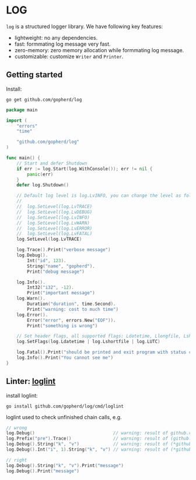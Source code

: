 LOG
===

`log` is a structured logger library. We have following key features:

+ lightweight: no any dependencies.
+ fast: formmating log message very fast.
+ zero-memory: zero memory allocation while formmating log message.
+ customizable: customize `Writer` and `Printer`.

Getting started
---------------

Install:

```
go get github.com/gopherd/log
```

```go
package main

import (
	"errors"
	"time"

	"github.com/gopherd/log"
)

func main() {
	// Start and defer Shutdown
	if err := log.Start(log.WithConsole()); err != nil {
		panic(err)
	}
	defer log.Shutdown()

	// Default log level is log.LvINFO, you can change the level as following:
	//
	//	log.SetLevel(log.LvTRACE)
	// 	log.SetLevel(log.LvDEBUG)
	// 	log.SetLevel(log.LvINFO)
	// 	log.SetLevel(log.LvWARN)
	// 	log.SetLevel(log.LvERROR)
	// 	log.SetLevel(log.LvFATAL)
	log.SetLevel(log.LvTRACE)

	log.Trace().Print("verbose message")
	log.Debug().
		Int("id", 123).
		String("name", "gopherd").
		Print("debug message")

	log.Info().
		Int32("i32", -12).
		Print("important message")
	log.Warn().
		Duration("duration", time.Second).
		Print("warning: cost to much time")
	log.Error().
		Error("error", errors.New("EOF")).
		Print("something is wrong")

	// Set header flags, all supported flags: Ldatetime, Llongfile, Lshortfile, LUTC
	log.SetFlags(log.Ldatetime | log.Lshortfile | log.LUTC)

	log.Fatal().Print("should be printed and exit program with status code 1")
	log.Info().Print("You cannot see me")
}
```

## Linter: [loglint](https://github.com/gopherd/log/tree/main/cmd/loglint)

install loglint:

```
go install github.com/gopherd/log/cmd/loglint
```

loglint used to check unfinished chain calls, e.g.

```go
// wrong
log.Debug()                              // warning: result of github.com/gopherd/log.Debug call not used
log.Prefix("pre").Trace()                // warning: result of (github.com/gopherd/log.Prefix).Trace call not used
log.Debug().String("k", "v")             // warning: result of (*github.com/gopherd/log.Recorder).String call not used
log.Debug().Int("i", 1).String("k", "v") // warning: result of (*github.com/gopherd/log.Recorder).String call not used

// right
log.Debug().String("k", "v").Print("message")
log.Debug().Print("message")
```
